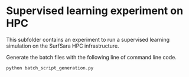 # Supervised learning experiment on HPC

This subfolder contains an experiment to run a supervised learning simulation
on the SurfSara HPC infrastructure.

Generate the batch files with the following line of command line code.
```
python batch_script_generation.py
```
